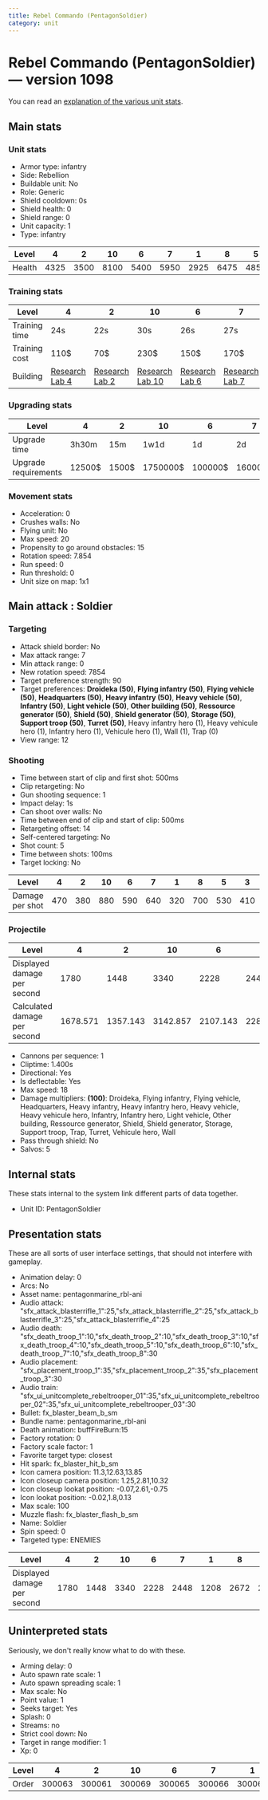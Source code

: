 ```yaml
---
title: Rebel Commando (PentagonSoldier)
category: unit
---
```


# Rebel Commando (PentagonSoldier) — version 1098

You can read an [explanation  of the various unit stats](unitexplained.md).

## Main stats

### Unit stats

  * Armor type: infantry
  * Side: Rebellion
  * Buildable unit: No
  * Role: Generic
  * Shield cooldown: 0s
  * Shield health: 0
  * Shield range: 0
  * Unit capacity: 1
  * Type: infantry

|Level |4   |2   |10  |6   |7   |1   |8   |5   |3   |9   |
|------|----|----|----|----|----|----|----|----|----|----|
|Health|4325|3500|8100|5400|5950|2925|6475|4850|3775|7025|


### Training stats

|Level        |4                                     |2                                     |10                                     |6                                     |7                                     |1                               |8                                     |5                                     |3                                     |9                                     |
|-------------|--------------------------------------|--------------------------------------|---------------------------------------|--------------------------------------|--------------------------------------|--------------------------------|--------------------------------------|--------------------------------------|--------------------------------------|--------------------------------------|
|Training time|24s                                   |22s                                   |30s                                    |26s                                   |27s                                   |20s                             |28s                                   |25s                                   |23s                                   |29s                                   |
|Training cost|110$                                  |70$                                   |230$                                   |150$                                  |170$                                  |50$                             |200$                                  |130$                                  |90$                                   |210$                                  |
|Building     |[Research Lab 4](rebelOffenseLab.html)|[Research Lab 2](rebelOffenseLab.html)|[Research Lab 10](rebelOffenseLab.html)|[Research Lab 6](rebelOffenseLab.html)|[Research Lab 7](rebelOffenseLab.html)|[Barracks 1](rebelBarracks.html)|[Research Lab 8](rebelOffenseLab.html)|[Research Lab 5](rebelOffenseLab.html)|[Research Lab 3](rebelOffenseLab.html)|[Research Lab 9](rebelOffenseLab.html)|


### Upgrading stats

|Level               |4     |2    |10      |6      |7      |1      |8      |5     |3    |9       |
|--------------------|------|-----|--------|-------|-------|-------|-------|------|-----|--------|
|Upgrade time        |3h30m |15m  |1w1d    |1d     |2d     |0s     |3d12h  |8h    |1h   |5d      |
|Upgrade requirements|12500$|1500$|1750000$|100000$|160000$|Nothing|320000$|25000$|4000$|1000000$|


### Movement stats

  * Acceleration: 0
  * Crushes walls: No
  * Flying unit: No
  * Max speed: 20
  * Propensity to go around obstacles: 15
  * Rotation speed: 7.854
  * Run speed: 0
  * Run threshold: 0
  * Unit size on map: 1x1

## Main attack : Soldier

### Targeting

  * Attack shield border: No
  * Max attack range: 7
  * Min attack range: 0
  * New rotation speed: 7854
  * Target preference strength: 90
  * Target preferences: **Droideka (50)**, **Flying infantry (50)**, **Flying vehicle (50)**, **Headquarters (50)**, **Heavy infantry (50)**, **Heavy vehicle (50)**, **Infantry (50)**, **Light vehicle (50)**, **Other building (50)**, **Ressource generator (50)**, **Shield (50)**, **Shield generator (50)**, **Storage (50)**, **Support troop (50)**, **Turret (50)**, Heavy infantry hero (1), Heavy vehicule hero (1), Infantry hero (1), Vehicule hero (1), Wall (1), Trap (0)
  * View range: 12

### Shooting

  * Time between start of clip and first shot: 500ms
  * Clip retargeting: No
  * Gun shooting sequence: 1
  * Impact delay: 1s
  * Can shoot over walls: No
  * Time between end of clip and start of clip: 500ms
  * Retargeting offset: 14
  * Self-centered targeting: No
  * Shot count: 5
  * Time between shots: 100ms
  * Target locking: No

|Level          |4  |2  |10 |6  |7  |1  |8  |5  |3  |9  |
|---------------|---|---|---|---|---|---|---|---|---|---|
|Damage per shot|470|380|880|590|640|320|700|530|410|760|


### Projectile

|Level                       |4       |2       |10      |6       |7       |1       |8   |5       |3       |9       |
|----------------------------|--------|--------|--------|--------|--------|--------|----|--------|--------|--------|
|Displayed damage per second |1780    |1448    |3340    |2228    |2448    |1208    |2672|2004    |1560    |2896    |
|Calculated damage per second|1678.571|1357.143|3142.857|2107.143|2285.714|1142.857|2500|1892.857|1464.286|2714.286|


  * Cannons per sequence: 1
  * Cliptime: 1.400s
  * Directional: Yes
  * Is deflectable: Yes
  * Max speed: 18
  * Damage multipliers: **(100)**: Droideka, Flying infantry, Flying vehicle, Headquarters, Heavy infantry, Heavy infantry hero, Heavy vehicle, Heavy vehicule hero, Infantry, Infantry hero, Light vehicle, Other building, Ressource generator, Shield, Shield generator, Storage, Support troop, Trap, Turret, Vehicule hero, Wall
  * Pass through shield: No
  * Salvos: 5

## Internal stats

These stats internal to the system link different parts of data together.

  * Unit ID: PentagonSoldier

## Presentation stats

These are all sorts of user interface settings, that should not interfere with gameplay.

  * Animation delay: 0
  * Arcs: No
  * Asset name: pentagonmarine_rbl-ani
  * Audio attack: "sfx_attack_blasterrifle_1":25,"sfx_attack_blasterrifle_2":25,"sfx_attack_blasterrifle_3":25,"sfx_attack_blasterrifle_4":25
  * Audio death: "sfx_death_troop_1":10,"sfx_death_troop_2":10,"sfx_death_troop_3":10,"sfx_death_troop_4":10,"sfx_death_troop_5":10,"sfx_death_troop_6":10,"sfx_death_troop_7":10,"sfx_death_troop_8":30
  * Audio placement: "sfx_placement_troop_1":35,"sfx_placement_troop_2":35,"sfx_placement_troop_3":30
  * Audio train: "sfx_ui_unitcomplete_rebeltrooper_01":35,"sfx_ui_unitcomplete_rebeltrooper_02":35,"sfx_ui_unitcomplete_rebeltrooper_03":30
  * Bullet: fx_blaster_beam_b_sm
  * Bundle name: pentagonmarine_rbl-ani
  * Death animation: buffFireBurn:15
  * Factory rotation: 0
  * Factory scale factor: 1
  * Favorite target type: closest
  * Hit spark: fx_blaster_hit_b_sm
  * Icon camera position: 11.3,12.63,13.85
  * Icon closeup camera position: 1.25,2.81,10.32
  * Icon closeup lookat position: -0.07,2.61,-0.75
  * Icon lookat position: -0.02,1.8,0.13
  * Max scale: 100
  * Muzzle flash: fx_blaster_flash_b_sm
  * Name: Soldier
  * Spin speed: 0
  * Targeted type: ENEMIES

|Level                      |4   |2   |10  |6   |7   |1   |8   |5   |3   |9   |
|---------------------------|----|----|----|----|----|----|----|----|----|----|
|Displayed damage per second|1780|1448|3340|2228|2448|1208|2672|2004|1560|2896|


## Uninterpreted stats

Seriously, we don't really know what to do with these.

  * Arming delay: 0
  * Auto spawn rate scale: 1
  * Auto spawn spreading scale: 1
  * Max scale: No
  * Point value: 1
  * Seeks target: Yes
  * Splash: 0
  * Streams: no
  * Strict cool down: No
  * Target in range modifier: 1
  * Xp: 0

|Level|4     |2     |10    |6     |7     |1     |8     |5     |3     |9     |
|-----|------|------|------|------|------|------|------|------|------|------|
|Order|300063|300061|300069|300065|300066|300060|300067|300064|300062|300068|


